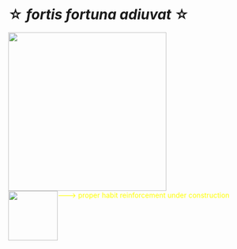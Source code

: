 # ☆ *fortis fortuna adiuvat* ☆
<div>
<img src="https://media0.giphy.com/media/v1.Y2lkPTc5MGI3NjExemFnOGp5Y2Flb2wxaDAydmxlYWs0dGdzbTc0MTd5amgzN2xzNDlqdCZlcD12MV9pbnRlcm5hbF9naWZfYnlfaWQmY3Q9Zw/13HBDT4QSTpveU/giphy.webp" width="320" />
<div style="display:flex;color:yellow;">
  <img src="https://media.tenor.com/LR2p2oOvN6IAAAAM/spacefrogunion-newjeans-hanni.gif.webp" width="100">
  ---> proper habit reinforcement under construction
</div>
</div>
